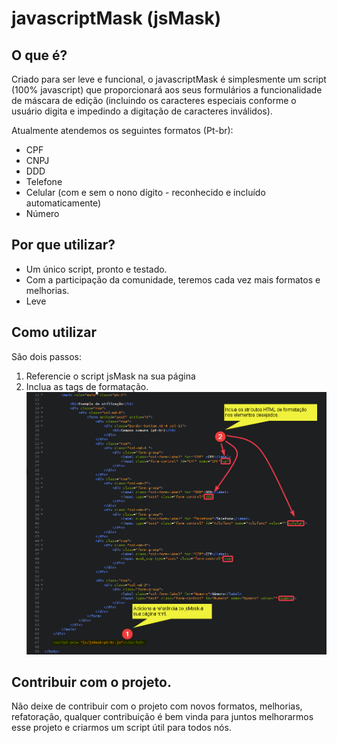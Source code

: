 # javascriptMask (jsMask)

## O que é?
Criado para ser leve e funcional, o javascriptMask é simplesmente um script (100% javascript) que proporcionará aos seus formulários a funcionalidade de máscara de edição (incluindo os caracteres especiais conforme o usuário digita e impedindo a digitação de caracteres inválidos).

Atualmente atendemos os seguintes formatos (Pt-br):
  * CPF
  * CNPJ
  * DDD
  * Telefone 
  * Celular (com e sem o nono dígito - reconhecido e incluído automaticamente)
  * Número 
  
 ## Por que utilizar?
  * Um único script, pronto e testado.
  * Com a participação da comunidade, teremos cada vez mais formatos e melhorias.
  * Leve
  
  ## Como utilizar
  São dois passos:
  1. Referencie o script jsMask na sua página
  2. Inclua as tags de formatação.
  ![Exemplo de código](docs/ExemploUtilizacao.png)
  
  ## Contribuir com o projeto.
  Não deixe de contribuir com o projeto com novos formatos, melhorias, refatoração, qualquer contribuição é bem vinda para juntos melhorarmos esse projeto e criarmos um script útil para todos nós.
